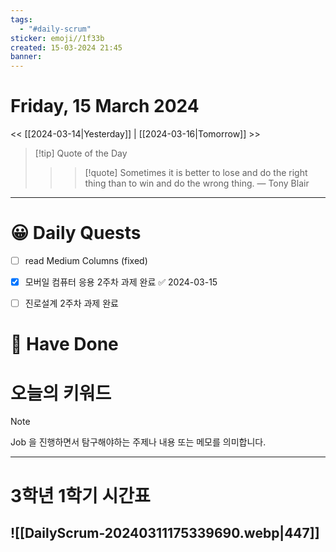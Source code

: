 ```yaml
---
tags:
  - "#daily-scrum"
sticker: emoji//1f33b
created: 15-03-2024 21:45
banner:
---
```

# Friday, 15 March 2024
<< [[2024-03-14|Yesterday]] | [[2024-03-16|Tomorrow]] >>

> [!tip] Quote of the Day  
> > > [!quote] Sometimes it is better to lose and do the right thing than to win and do the wrong thing.
> — Tony Blair

---

#  😀 Daily Quests
- [ ] read Medium Columns (fixed)
- [x] 모버일 컴퓨터 응용 2주차 과제 완료 ✅ 2024-03-15
- [ ] 진로설계 2주차 과제 완료


# 🙂 Have Done



# 오늘의 키워드

> [!NOTE]
> Job 을 진행하면서 탐구해야하는 주제나 내용 또는 메모를 의미합니다.


---

# 3학년 1학기 시간표

![[DailyScrum-20240311175339690.webp|447]]
---

